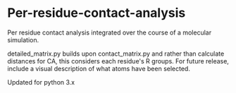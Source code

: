 # Per-residue-contact-analysis
Per residue contact analysis integrated over the course of a molecular simulation.

detailed_matrix.py builds upon contact_matrix.py and rather than calculate distances for CA, this considers each residue's R groups. For future release, include a visual description of what atoms have been selected.

Updated for python 3.x
